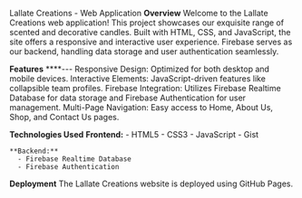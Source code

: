 Lallate Creations - Web Application
**Overview**
Welcome to the Lallate Creations web application! This project showcases our exquisite range of scented and decorative candles. Built with HTML, CSS, and JavaScript, the site offers a responsive and interactive user experience. Firebase serves as our backend, handling data storage and user authentication seamlessly.

**Features**
  ****---  Responsive Design: Optimized for both desktop and mobile devices.
    Interactive Elements: JavaScript-driven features like collapsible team profiles.
    Firebase Integration: Utilizes Firebase Realtime Database for data storage and Firebase Authentication for user management.
    Multi-Page Navigation: Easy access to Home, About Us, Shop, and Contact Us pages.

**Technologies Used**
  **Frontend:**
      - HTML5
      - CSS3
      - JavaScript
      - Gist

    **Backend:**
      - Firebase Realtime Database
      - Firebase Authentication

**Deployment**
The Lallate Creations website is deployed using GitHub Pages. 